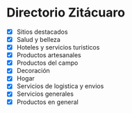 # Directorio Zitácuaro

- [x] Sitios destacados
- [x] Salud y belleza
- [x] Hoteles y servicios turisticos
- [x] Productos artesanales
- [x] Productos del campo
- [x] Decoración
- [x] Hogar
- [x] Servicios de logistica y envios
- [x] Servicios generales
- [x] Productos en general